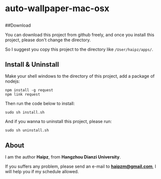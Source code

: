 # auto-wallpaper-mac-osx

## 

##Download

You can download this project from github freely, and once you install this project, please don't change the directory.

So I suggest you copy this project to the directory like `/User/haipz/apps/`.

## Install & Uninstall

Make your shell windows to the directory of this project, add a package of nodejs:

```
npm install -g request
npm link request
```

Then run the code below to install:

```
sudo sh install.sh
```

And if you wanna to uninstall this project, please run:

```
sudo sh uninstall.sh
```

## About

I am the author **Haipz**, from **Hangzhou Dianzi University**.

If you suffers any problem, please send an e-mail to **haipzm@gmail.com**, I will help you if my schedule allowed.
